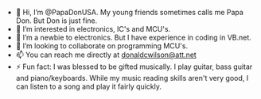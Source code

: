 - 👋 Hi, I’m @PapaDonUSA.  My young friends sometimes calls me Papa Don.  But Don is just fine.
- 👀 I’m interested in electronics, IC's and MCU's.
- 🌱 I’m a newbie to electronics.  But I have experience in coding in VB.net.
- 💞️ I’m looking to collaborate on programming MCU's.
- 📫 You can reach me directly at donaldcwilson@att.net
- ⚡ Fun fact: I was blessed to be gifted musically. I play guitar, bass guitar and piano/keyboards. While my music reading skills aren't very good, I can listen to a song and play it fairly quickly.

<!---
PapaDonUSA/PapaDonUSA is a ✨ special ✨ repository because its `README.md` (this file) appears on your GitHub profile.
You can click the Preview link to take a look at your changes.
--->
